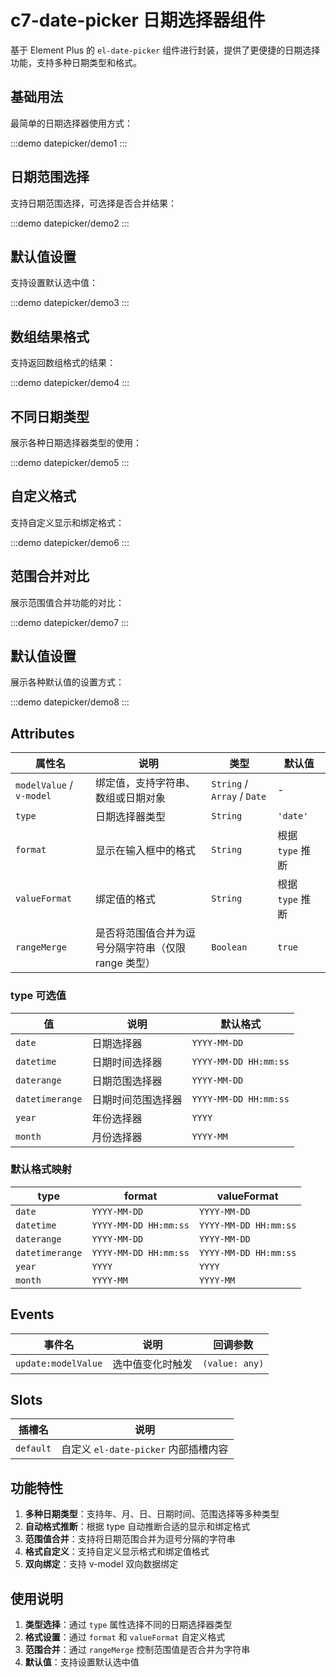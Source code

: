# c7-date-picker 日期选择器组件

基于 Element Plus 的 `el-date-picker` 组件进行封装，提供了更便捷的日期选择功能，支持多种日期类型和格式。

## 基础用法

最简单的日期选择器使用方式：

:::demo
datepicker/demo1
:::

## 日期范围选择

支持日期范围选择，可选择是否合并结果：

:::demo
datepicker/demo2
:::

## 默认值设置

支持设置默认选中值：

:::demo
datepicker/demo3
:::

## 数组结果格式

支持返回数组格式的结果：

:::demo
datepicker/demo4
:::

## 不同日期类型

展示各种日期选择器类型的使用：

:::demo
datepicker/demo5
:::

## 自定义格式

支持自定义显示和绑定格式：

:::demo
datepicker/demo6
:::

## 范围合并对比

展示范围值合并功能的对比：

:::demo
datepicker/demo7
:::

## 默认值设置

展示各种默认值的设置方式：

:::demo
datepicker/demo8
:::

## Attributes

| 属性名 | 说明 | 类型 | 默认值 |
|--------|------|------|--------|
| `modelValue` / `v-model` | 绑定值，支持字符串、数组或日期对象 | `String` / `Array` / `Date` | - |
| `type` | 日期选择器类型 | `String` | `'date'` |
| `format` | 显示在输入框中的格式 | `String` | 根据 `type` 推断 |
| `valueFormat` | 绑定值的格式 | `String` | 根据 `type` 推断 |
| `rangeMerge` | 是否将范围值合并为逗号分隔字符串（仅限 range 类型） | `Boolean` | `true` |

### type 可选值

| 值 | 说明 | 默认格式 |
|----|------|----------|
| `date` | 日期选择器 | `YYYY-MM-DD` |
| `datetime` | 日期时间选择器 | `YYYY-MM-DD HH:mm:ss` |
| `daterange` | 日期范围选择器 | `YYYY-MM-DD` |
| `datetimerange` | 日期时间范围选择器 | `YYYY-MM-DD HH:mm:ss` |
| `year` | 年份选择器 | `YYYY` |
| `month` | 月份选择器 | `YYYY-MM` |

### 默认格式映射

| type | format | valueFormat |
|------|--------|-------------|
| `date` | `YYYY-MM-DD` | `YYYY-MM-DD` |
| `datetime` | `YYYY-MM-DD HH:mm:ss` | `YYYY-MM-DD HH:mm:ss` |
| `daterange` | `YYYY-MM-DD` | `YYYY-MM-DD` |
| `datetimerange` | `YYYY-MM-DD HH:mm:ss` | `YYYY-MM-DD HH:mm:ss` |
| `year` | `YYYY` | `YYYY` |
| `month` | `YYYY-MM` | `YYYY-MM` |

## Events

| 事件名 | 说明 | 回调参数 |
|--------|------|----------|
| `update:modelValue` | 选中值变化时触发 | `(value: any)` |

## Slots

| 插槽名 | 说明 |
|--------|------|
| `default` | 自定义 `el-date-picker` 内部插槽内容 |

## 功能特性

1. **多种日期类型**：支持年、月、日、日期时间、范围选择等多种类型
2. **自动格式推断**：根据 type 自动推断合适的显示和绑定格式
3. **范围值合并**：支持将日期范围合并为逗号分隔的字符串
4. **格式自定义**：支持自定义显示格式和绑定值格式
5. **双向绑定**：支持 v-model 双向数据绑定

## 使用说明

1. **类型选择**：通过 `type` 属性选择不同的日期选择器类型
2. **格式设置**：通过 `format` 和 `valueFormat` 自定义格式
3. **范围合并**：通过 `rangeMerge` 控制范围值是否合并为字符串
4. **默认值**：支持设置默认选中值

